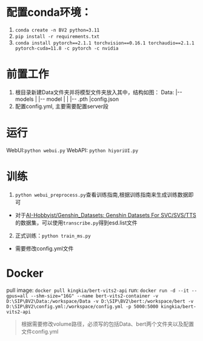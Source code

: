# 配置conda环境：
1. `conda create -n BV2 python=3.11`
2. `pip install -r requirements.txt`
3. `conda install pytorch==2.1.1 torchvision==0.16.1 torchaudio==2.1.1 pytorch-cuda=11.8 -c pytorch -c nvidia`

# 前置工作
1. 根目录新建Data文件夹并将模型文件夹放入其中，结构如图：
   Data:
        |-- models
        |   |-- model
        |   |   |-- .pth
        |config.json
2. 配置config.yml, 主要需要配置server段

# 运行
WebUI:`python webui.py`
WebAPI: `python hiyoriUI.py`

# 训练
1. `python webui_preprocess.py`查看训练指南,根据训练指南来生成训练数据即可
- 对于[AI-Hobbyist/Genshin_Datasets: Genshin Datasets For SVC/SVS/TTS](https://github.com/AI-Hobbyist/Genshin_Datasets)的数据集，可以使用`transcribe.py`得到esd.list文件

2. 正式训练：`python train_ms.py`
- 需要修改config.yml文件

# Docker
pull image: `docker pull kingkia/bert-vits2-api`
run: `docker run -d --it --gpus=all --shm-size="16G" --name bert-vits2-container -v D:\SIP\BV2\Data:/workspace/Data -v D:\SIP\BV2\bert:/workspace/bert -v D:\SIP\BV2\config.yml:/workspace/config.yml -p 5000:5000 kingkia/bert-vits2-api`
> 根据需要修改volume路径，必须写的包括Data、bert两个文件夹以及配置文件config.yml
